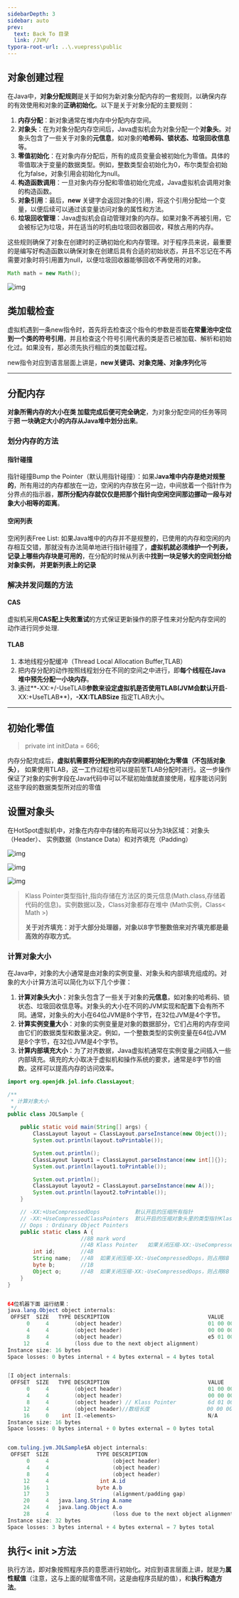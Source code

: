 ```yaml
---
sidebarDepth: 3
sidebar: auto
prev:
  text: Back To 目录
  link: /JVM/
typora-root-url: ..\.vuepress\public
---
```


## 对象创建过程

在Java中，**对象分配规则**是关于如何为新对象分配内存的一套规则，以确保内存的有效使用和对象的**正确初始化**。以下是关于对象分配的主要规则：

1. **内存分配**：新对象通常在堆内存中分配内存空间。
2. **对象头**：在为对象分配内存空间后，Java虚拟机会为对象分配一个**对象头**。对象头包含了一些关于对象的**元信息**，如对象的**哈希码、锁状态、垃圾回收信息**等。
3. **零值初始化**：在对象内存分配后，所有的成员变量会被初始化为零值。具体的零值取决于变量的数据类型。例如，整数类型会初始化为0，布尔类型会初始化为false，对象引用会初始化为null。
4. **构造函数调用**：一旦对象内存分配和零值初始化完成，Java虚拟机会调用对象的构造函数。
5. **对象引用**：最后，**new** 关键字会返回对象的引用，将这个引用分配给一个变量，以便后续可以通过该变量访问对象的属性和方法。
6. **垃圾回收管理**：Java虚拟机会自动管理对象的内存。如果对象不再被引用，它会被标记为垃圾，并在适当的时机由垃圾回收器回收，释放占用的内存。

这些规则确保了对象在创建时的正确初始化和内存管理。对于程序员来说，最重要的是编写好构造函数以确保对象在创建后具有合适的初始状态，并且不忘记在不再需要对象时将引用置为null，以便垃圾回收器能够回收不再使用的对象。

```java
Math math = new Math();
```

![img](/images/jvm/103841)



## 类加载检查

虚拟机遇到一条new指令时，首先将去检查这个指令的参数是否能**在常量池中定位到一个类的符号引用**，并且检查这个符号引用代表的类是否已被加载、解析和初始化过。如果没有，那必须先执行相应的类加载过程。

new指令对应到语言层面上讲是，**new关键词、对象克隆、对象序列化**等

----------



## 分配内存

**对象所需内存的大小在类 加载完成后便可完全确定**，为对象分配空间的任务等同于**把 一块确定大小的内存从Java堆中划分出来**。

### 划分内存的方法

#### 指针碰撞

指针碰撞Bump the Pointer（默认用指针碰撞）：如果J**ava堆中内存是绝对规整的**，所有用过的内存都放在一边，空闲的内存放在另一边，中间放着一个指针作为分界点的指示器，**那所分配内存就仅仅是把那个指针向空闲空间那边挪动一段与对象大小相等的距离**。

#### 空闲列表

空闲列表Free List: 如果Java堆中的内存并不是规整的，已使用的内存和空闲的内存相互交错，那就没有办法简单地进行指针碰撞了，**虚拟机就必须维护一个列表，记录上哪些内存块是可用的**，在分配的时候从列表中**找到一块足够大的空间划分给对象实例， 并更新列表上的记录**

### 解决并发问题的方法

#### CAS

虚拟机采用**CAS配上失败重试**的方式保证更新操作的原子性来对分配内存空间的动作进行同步处理.

#### TLAB

1. 本地线程分配缓冲（Thread Local Allocation Buffer,TLAB）
2. 把内存分配的动作按照线程划分在不同的空间之中进行，即**每个线程在Java堆中预先分配一小块内存**。
3. 通过**-XX:+/-UseTLAB**参数来设定虚拟机是否使用TLAB(JVM会默认开启**-XX:+UseTLAB**)，**-XX:TLABSize** 指定TLAB大小。

----------

## 初始化零值

> private int initData = 666;

内存分配完成后，**虚拟机需要将分配到的内存空间都初始化为零值（不包括对象头）**， 如果使用TLAB，这一工作过程也可以提前至TLAB分配时进行。这一步操作保证了对象的实例字段在Java代码中可以不赋初始值就直接使用，程序能访问到这些字段的数据类型所对应的零值

## **设置对象头**

在HotSpot虚拟机中，对象在内存中存储的布局可以分为3块区域：对象头（Header）、 实例数据（Instance Data）和对齐填充（Padding）

![img](/images/jvm/95007)

![img](/images/jvm/2557)

![img](/images/jvm/100689)

> Klass Pointer类型指针,指向存储在方法区的类元信息(Math.class,存储着代码的信息)。实例数据以及，Class对象都存在堆中 (Math实例，Class< Math >)
>
> **关于对齐填充：**对于大部分处理器，对象以**8字节整数倍来对齐填充都是最高效的存取方式**。

### 计算对象大小

在Java中，对象的大小通常是由对象的实例变量、对象头和内部填充组成的。对象的大小计算方法可以简化为以下几个步骤：

1. **计算对象头大小**：对象头包含了一些关于对象的**元信息**，如对象的哈希码、锁状态、垃圾回收信息等。对象头的大小在不同的JVM实现和配置下会有所不同。通常，对象头的大小在64位JVM是8个字节，在32位JVM是4个字节。
2. **计算实例变量大小**：对象的实例变量是对象的数据部分，它们占用的内存空间由它们的数据类型和数量决定。例如，一个整数类型的实例变量在64位JVM是8个字节，在32位JVM是4个字节。
3. **计算内部填充大小**：为了对齐数据，Java虚拟机通常在实例变量之间插入一些内部填充。填充的大小取决于虚拟机和操作系统的要求，通常是8字节的倍数。这样可以提高内存的访问效率。

```java
import org.openjdk.jol.info.ClassLayout;

/**
 * 计算对象大小
 */
public class JOLSample {

    public static void main(String[] args) {
        ClassLayout layout = ClassLayout.parseInstance(new Object());
        System.out.println(layout.toPrintable());

        System.out.println();
        ClassLayout layout1 = ClassLayout.parseInstance(new int[]{});
        System.out.println(layout1.toPrintable());

        System.out.println();
        ClassLayout layout2 = ClassLayout.parseInstance(new A());
        System.out.println(layout2.toPrintable());
    }

    // -XX:+UseCompressedOops           默认开启的压缩所有指针
    // -XX:+UseCompressedClassPointers  默认开启的压缩对象头里的类型指针Klass Pointer
    // Oops : Ordinary Object Pointers
    public static class A {
                       //8B mark word
                       //4B Klass Pointer   如果关闭压缩-XX:-UseCompressedClassPointers或-XX:-UseCompressedOops，则占用8B
        int id;        //4B
        String name;   //4B  如果关闭压缩-XX:-UseCompressedOops，则占用8B
        byte b;        //1B 
        Object o;      //4B  如果关闭压缩-XX:-UseCompressedOops，则占用8B
    }
}


64位机器下面 运行结果：
java.lang.Object object internals:
 OFFSET  SIZE   TYPE DESCRIPTION                               VALUE
      0     4        (object header)                           01 00 00 00 (00000001 00000000 00000000 00000000) (1)    //mark word
      4     4        (object header)                           00 00 00 00 (00000000 00000000 00000000 00000000) (0)    //mark word     
      8     4        (object header)                           e5 01 00 f8 (11100101 00000001 00000000 11111000) (-134217243)    //Klass Pointer
     12     4        (loss due to the next object alignment)
Instance size: 16 bytes
Space losses: 0 bytes internal + 4 bytes external = 4 bytes total


[I object internals:
 OFFSET  SIZE   TYPE DESCRIPTION                               VALUE
      0     4        (object header)                           01 00 00 00 (00000001 00000000 00000000 00000000) (1)
      4     4        (object header)                           00 00 00 00 (00000000 00000000 00000000 00000000) (0)
      8     4        (object header) // Klass Pointer          6d 01 00 f8 (01101101 00000001 00000000 11111000) (-134217363)
     12     4        (object header)//数组长度                  00 00 00 00 (00000000 00000000 00000000 00000000) (0)
     16     0    int [I.<elements>                             N/A
Instance size: 16 bytes
Space losses: 0 bytes internal + 0 bytes external = 0 bytes total


com.tuling.jvm.JOLSample$A object internals:
 OFFSET  SIZE               TYPE DESCRIPTION                               VALUE
      0     4                    (object header)                           01 00 00 00 (00000001 00000000 00000000 00000000) (1)
      4     4                    (object header)                           00 00 00 00 (00000000 00000000 00000000 00000000) (0)
      8     4                    (object header)                           61 cc 00 f8 (01100001 11001100 00000000 11111000) (-134165407)
     12     4                int A.id                                      0
     16     1               byte A.b                                       0
     17     3                    (alignment/padding gap)                  
     20     4   java.lang.String A.name                                    null
     24     4   java.lang.Object A.o                                       null
     28     4                    (loss due to the next object alignment)
Instance size: 32 bytes
Space losses: 3 bytes internal + 4 bytes external = 7 bytes total
```

## **执行< init >方法**

 执行方法，即对象按照程序员的意愿进行初始化。对应到语言层面上讲，就是为**属性赋值**（注意，这与上面的赋零值不同，这是由程序员赋的值），和**执行构造方法**。

